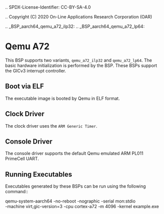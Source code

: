 .. SPDX-License-Identifier: CC-BY-SA-4.0

.. Copyright (C) 2020 On-Line Applications Research Corporation (OAR)

.. _BSP_aarch64_qemu_a72_ilp32:
.. _BSP_aarch64_qemu_a72_lp64:

Qemu A72
========

This BSP supports two variants, `qemu_a72_ilp32` and `qemu_a72_lp64`. The basic
hardware initialization is performed by the BSP. These BSPs support the GICv3
interrupt controller.

Boot via ELF
------------
The executable image is booted by Qemu in ELF format.

Clock Driver
------------

The clock driver uses the `ARM Generic Timer`.

Console Driver
--------------

The console driver supports the default Qemu emulated ARM PL011 PrimeCell UART.

Running Executables
-------------------

Executables generated by these BSPs can be run using the following command::

qemu-system-aarch64 -no-reboot -nographic -serial mon:stdio \
 -machine virt,gic-version=3 -cpu cortex-a72 -m 4096 -kernel example.exe
